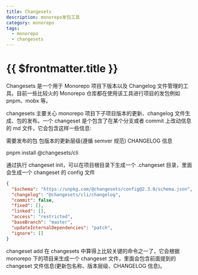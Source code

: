 ```yaml
---
title: Changesets
description: monorepo发包工具
category: monorepo
tags:
  - monorepo
  - changesets
---
```



# {{ $frontmatter.title }}


Changesets 是一个用于 Monorepo 项目下版本以及 Changelog 文件管理的工具。目前一些比较火的 Monorepo 仓库都在使用该工具进行项目的发包例如 pnpm、mobx 等。

changesets 主要关心 monorepo 项目下子项目版本的更新、changelog 文件生成、包的发布。一个 changeset 是个包含了在某个分支或者 commit 上改动信息的 md 文件，它会包含这样一些信息:

需要发布的包
包版本的更新层级(遵循 semver 规范)
CHANGELOG 信息

pnpm install @changesets/cli

通过执行 changeset init，可以在项目根目录下生成一个 .changeset 目录，里面会生成一个 changeset 的 config 文件

```json
{
  "$schema": "https://unpkg.com/@changesets/config@2.3.0/schema.json",
  "changelog": "@changesets/cli/changelog",
  "commit": false,
  "fixed": [],
  "linked": [],
  "access": "restricted",
  "baseBranch": "master",
  "updateInternalDependencies": "patch",
  "ignore": []
}
```

changeset add 在 changesets 中算得上比较关键的命令之一了，它会根据 monorepo 下的项目来生成一个 changeset 文件，里面会包含前面提到的 changeset 文件信息(更新包名称、版本层级、CHANGELOG 信息)。

